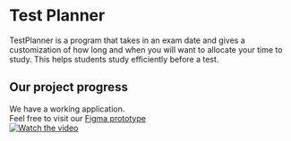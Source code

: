 # Test Planner
TestPlanner is a program that takes in an exam date and gives a customization of how long and when you will want to allocate your time to study. This helps students study efficiently before a test.<br/>
## Our project progress
We have a working application.<br/>
Feel free to visit our [Figma prototype](https://www.figma.com/proto/T4mpYnM76EdIPN5WVCQ58T/Test-Planner?node-id=1060%3A909&scaling=contain&page-id=4%3A0&starting-point-node-id=1013%3A3359&show-proto-sidebar=1) <br/>
[![Watch the video](https://img.youtube.com/vi/KYDFUYQ1CKU/default.jpg)](https://youtu.be/KYDFUYQ1CKU)
